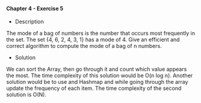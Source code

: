 #### Chapter 4 - Exercise 5
* Description

The mode of a bag of numbers is the number that occurs most frequently in
the set. The set {4, 6, 2, 4, 3, 1} has a mode of 4. Give an efficient and correct
algorithm to compute the mode of a bag of n numbers.

* Solution

We can sort the Array, then go through it and count which value appears the most. The time complexity 
of this solution would be O(n log n). 
Another solution would be to use and Hashmap and while going through the array update the frequency of each item. 
The time complexity of the second solution is O(N).

